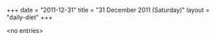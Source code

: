 +++
date = "2011-12-31"
title = "31 December 2011 (Saturday)"
layout = "daily-diet"
+++


\<no entries\>


